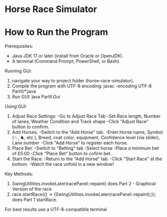 # Horse Race Simulator
# How to Run the Program
Prerequisites:
- Java JDK 17 or later (install from Oracle or OpenJDK).
- A terminal (Command Prompt, PowerShell, or Bash).

Running GUi:
1) navigate your way to project folder (horse-race-simulator).
2) Compile the program with UTF-8 encoding: javac -encoding UTF-8 PartII/*.java
3) Run GUI: java PartII.Gui

Using GUI:
1) Adjust Race Settings:
    -Go to Adjust Race Tab
    -Set:Race length, Number of lanes, Weather Condition and Track shape
    -Click "Adjust Race" button to confirm.
3) Add Horses:
    -Switch to the "Add Horse" tab.
    -Enter:Horse name, Symbol (♘, ♞, etc.), Breed, coat color, equipment, Confidence level (via slider), Lane number
    -Click "Add Horse" to register each horse.
4) Place Bet:
    -Switch to "Betting" tab
    -Select horse
    -Place a minimum bet of £5.00
    -Click "Place Bet" button to cofirm bet.
5) Start the Race:
    -Return to the "Add Horse" tab.
    -Click "Start Race" at the bottom.
    -Watch the race unfold in a new window!

Key Methods:
1) SwingUtilities.invokeLater(racePanel::repaint) does Part 2 - Graphical Version of the race
2) race.startRace(() -> {SwingUtilities.invokeLater(racePanel::repaint);}); does Part 1 startRace.

For best results use a UTF-8-compatible terminal


